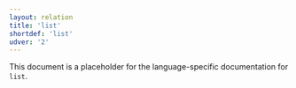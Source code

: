 ```yaml
---
layout: relation
title: 'list'
shortdef: 'list'
udver: '2'
---
```


This document is a placeholder for the language-specific documentation
for `list`.
